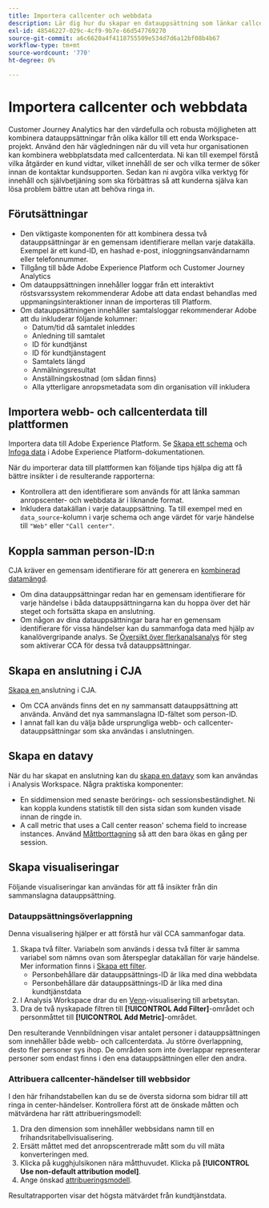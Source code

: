 ```yaml
---
title: Importera callcenter och webbdata
description: Lär dig hur du skapar en datauppsättning som länkar callcenter och webbplatsdata.
exl-id: 48546227-029c-4cf9-9b7e-66d547769270
source-git-commit: a6c6620a4f4118755509e534d7d6a12bf08b4b67
workflow-type: tm+mt
source-wordcount: '770'
ht-degree: 0%

---
```


# Importera callcenter och webbdata

Customer Journey Analytics har den värdefulla och robusta möjligheten att kombinera datauppsättningar från olika källor till ett enda Workspace-projekt. Använd den här vägledningen när du vill veta hur organisationen kan kombinera webbplatsdata med callcenterdata. Ni kan till exempel förstå vilka åtgärder en kund vidtar, vilket innehåll de ser och vilka termer de söker innan de kontaktar kundsupporten. Sedan kan ni avgöra vilka verktyg för innehåll och självbetjäning som ska förbättras så att kunderna själva kan lösa problem bättre utan att behöva ringa in.

## Förutsättningar

* Den viktigaste komponenten för att kombinera dessa två datauppsättningar är en gemensam identifierare mellan varje datakälla. Exempel är ett kund-ID, en hashad e-post, inloggningsanvändarnamn eller telefonnummer.
* Tillgång till både Adobe Experience Platform och Customer Journey Analytics
* Om datauppsättningen innehåller loggar från ett interaktivt röstsvarssystem rekommenderar Adobe att data endast behandlas med uppmaningsinteraktioner innan de importeras till Platform.
* Om datauppsättningen innehåller samtalsloggar rekommenderar Adobe att du inkluderar följande kolumner:
   * Datum/tid då samtalet inleddes
   * Anledning till samtalet
   * ID för kundtjänst
   * ID för kundtjänstagent
   * Samtalets längd
   * Anmälningsresultat
   * Anställningskostnad (om sådan finns)
   * Alla ytterligare anropsmetadata som din organisation vill inkludera

## Importera webb- och callcenterdata till plattformen

Importera data till Adobe Experience Platform. Se [Skapa ett schema](https://experienceleague.adobe.com/docs/experience-platform/xdm/tutorials/create-schema-ui.html) och [Infoga data](https://experienceleague.adobe.com/docs/experience-platform/ingestion/home.html) i Adobe Experience Platform-dokumentationen.

När du importerar data till plattformen kan följande tips hjälpa dig att få bättre insikter i de resulterande rapporterna:

* Kontrollera att den identifierare som används för att länka samman anropscenter- och webbdata är i liknande format.
* Inkludera datakällan i varje datauppsättning. Ta till exempel med en `data_source`-kolumn i varje schema och ange värdet för varje händelse till `"Web"` eller `"Call center"`. <!--mapper-->

## Koppla samman person-ID:n

CJA kräver en gemensam identifierare för att generera en [kombinerad datamängd](../connections/combined-dataset.md).

* Om dina datauppsättningar redan har en gemensam identifierare för varje händelse i båda datauppsättningarna kan du hoppa över det här steget och fortsätta skapa en anslutning.
* Om någon av dina datauppsättningar bara har en gemensam identifierare för vissa händelser kan du sammanfoga data med hjälp av kanalövergripande analys. Se [Översikt över flerkanalsanalys](/help/connections/cca/overview.md) för steg som aktiverar CCA för dessa två datauppsättningar.

## Skapa en anslutning i CJA

[Skapa en ](/help/connections/create-connection.md) anslutning i CJA.

* Om CCA används finns det en ny sammansatt datauppsättning att använda. Använd det nya sammanslagna ID-fältet som person-ID.
* I annat fall kan du välja både ursprungliga webb- och callcenter-datauppsättningar som ska användas i anslutningen.

## Skapa en datavy

När du har skapat en anslutning kan du [skapa en datavy](/help/data-views/create-dataview.md) som kan användas i Analysis Workspace. Några praktiska komponenter:

* En siddimension med senaste berörings- och sessionsbeständighet. Ni kan koppla kundens statistik till den sista sidan som kunden visade innan de ringde in.
* A call metric that uses a Call center reason&#39; schema field to increase instances. Använd [Måttborttagning](/help/data-views/component-settings/metric-deduplication.md) så att den bara ökas en gång per session.

## Skapa visualiseringar

Följande visualiseringar kan användas för att få insikter från din sammanslagna datauppsättning.

### Datauppsättningsöverlappning

Denna visualisering hjälper er att förstå hur väl CCA sammanfogar data.

1. Skapa två filter. Variabeln som används i dessa två filter är samma variabel som nämns ovan som återspeglar datakällan för varje händelse. Mer information finns i [Skapa ett filter](/help/components/filters/create-filters.md).
   * Personbehållare där datauppsättnings-ID är lika med dina webbdata
   * Personbehållare där datauppsättnings-ID är lika med dina kundtjänstdata
2. I Analysis Workspace drar du en [Venn](/help/analysis-workspace/visualizations/venn.md)-visualisering till arbetsytan.
3. Dra de två nyskapade filtren till **[!UICONTROL Add Filter]**-området och personmåttet till **[!UICONTROL Add Metric]**-området.

Den resulterande Vennbildningen visar antalet personer i datauppsättningen som innehåller både webb- och callcenterdata. Ju större överlappning, desto fler personer sys ihop. De områden som inte överlappar representerar personer som endast finns i den ena datauppsättningen eller den andra.

### Attribuera callcenter-händelser till webbsidor

I den här frihandstabellen kan du se de översta sidorna som bidrar till att ringa in center-händelser. Kontrollera först att de önskade måtten och mätvärdena har rätt attribueringsmodell:

1. Dra den dimension som innehåller webbsidans namn till en frihandsritabellvisualisering.
1. Ersätt måttet med det anropscentrerade mått som du vill mäta konverteringen med.
1. Klicka på kugghjulsikonen nära måtthuvudet. Klicka på **[!UICONTROL Use non-default attribution model]**.
1. Ange önskad [attribueringsmodell](/help/data-views/create-dataview.md).

Resultatrapporten visar det högsta mätvärdet från kundtjänstdata.

<!-- ### Flow between web data and call center

call reason as an exit dimension, web page name for previous pages

### Histogram

### Fallout

step 1: all sessions
step 2: purchase step 1
step 3: call

another good one

step 1: all sessions
step 2: 

Orrr we could also use dataset ID

### Site sections that result in a call within 30 minutes

Slide 4

Create a bunch of filters - facets to their business. Filters were used because they didn't have all of these in the same dimension, so they could create everything in this report as a single dimension (really filters)

wanted to understand when someone interacts with a facet, whats the highest percentage of people that abandon that channel to call them. not from volume perspective, but percentage perspective.

use sequential filters, but you lose the ability to use attribution IQ

## What to do when you've found insight -->
